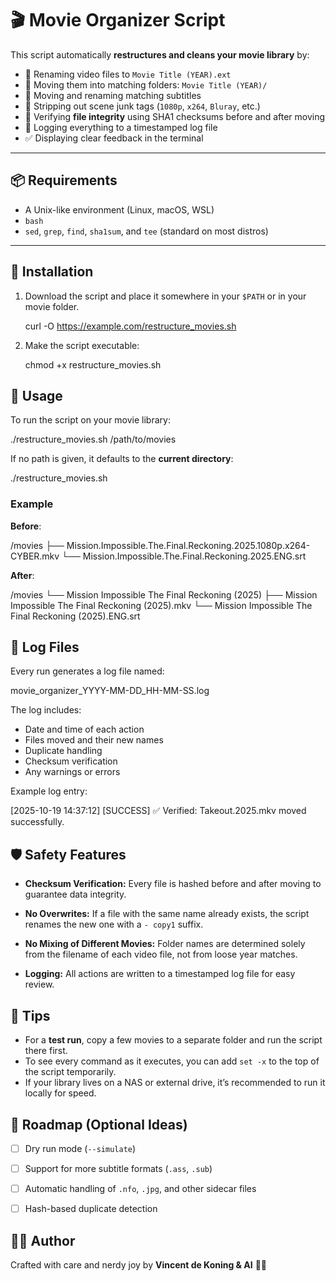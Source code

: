 # 🎬 Movie Organizer Script

This script automatically **restructures and cleans your movie library** by:

- 🧹 Renaming video files to `Movie Title (YEAR).ext`
- 📂 Moving them into matching folders: `Movie Title (YEAR)/`
- 📝 Moving and renaming matching subtitles
- 🧠 Stripping out scene junk tags (`1080p`, `x264`, `Bluray`, etc.)
- 🔐 Verifying **file integrity** using SHA1 checksums before and after moving
- 📜 Logging everything to a timestamped log file
- ✅ Displaying clear feedback in the terminal

---

## 📦 Requirements

- A Unix-like environment (Linux, macOS, WSL)
- `bash`
- `sed`, `grep`, `find`, `sha1sum`, and `tee` (standard on most distros)

---

## 🚀 Installation

1. Download the script and place it somewhere in your `$PATH` or in your movie folder.

   curl -O https://example.com/restructure_movies.sh


2. Make the script executable:

   chmod +x restructure_movies.sh


## 🧪 Usage

To run the script on your movie library:

./restructure_movies.sh /path/to/movies

If no path is given, it defaults to the **current directory**:

./restructure_movies.sh

### Example

**Before**:

/movies
├── Mission.Impossible.The.Final.Reckoning.2025.1080p.x264-CYBER.mkv
└── Mission.Impossible.The.Final.Reckoning.2025.ENG.srt

**After**:


/movies
└── Mission Impossible The Final Reckoning (2025)
    ├── Mission Impossible The Final Reckoning (2025).mkv
    └── Mission Impossible The Final Reckoning (2025).ENG.srt


## 🧾 Log Files

Every run generates a log file named:

movie_organizer_YYYY-MM-DD_HH-MM-SS.log


The log includes:

* Date and time of each action
* Files moved and their new names
* Duplicate handling
* Checksum verification
* Any warnings or errors

Example log entry:


[2025-10-19 14:37:12] [SUCCESS] ✅ Verified: Takeout.2025.mkv moved successfully.

## 🛡️ Safety Features

* **Checksum Verification:**
  Every file is hashed before and after moving to guarantee data integrity.

* **No Overwrites:**
  If a file with the same name already exists, the script renames the new one with a `- copy1` suffix.

* **No Mixing of Different Movies:**
  Folder names are determined solely from the filename of each video file, not from loose year matches.

* **Logging:**
  All actions are written to a timestamped log file for easy review.


## 🧰 Tips

* For a **test run**, copy a few movies to a separate folder and run the script there first.
* To see every command as it executes, you can add `set -x` to the top of the script temporarily.
* If your library lives on a NAS or external drive, it’s recommended to run it locally for speed.

## 🧭 Roadmap (Optional Ideas)

* [ ] Dry run mode (`--simulate`)
* [ ] Support for more subtitle formats (`.ass`, `.sub`)
* [ ] Automatic handling of `.nfo`, `.jpg`, and other sidecar files
* [ ] Hash-based duplicate detection


## 🧑‍💻 Author

Crafted with care and nerdy joy by **Vincent de Koning & AI** 🧠✨


